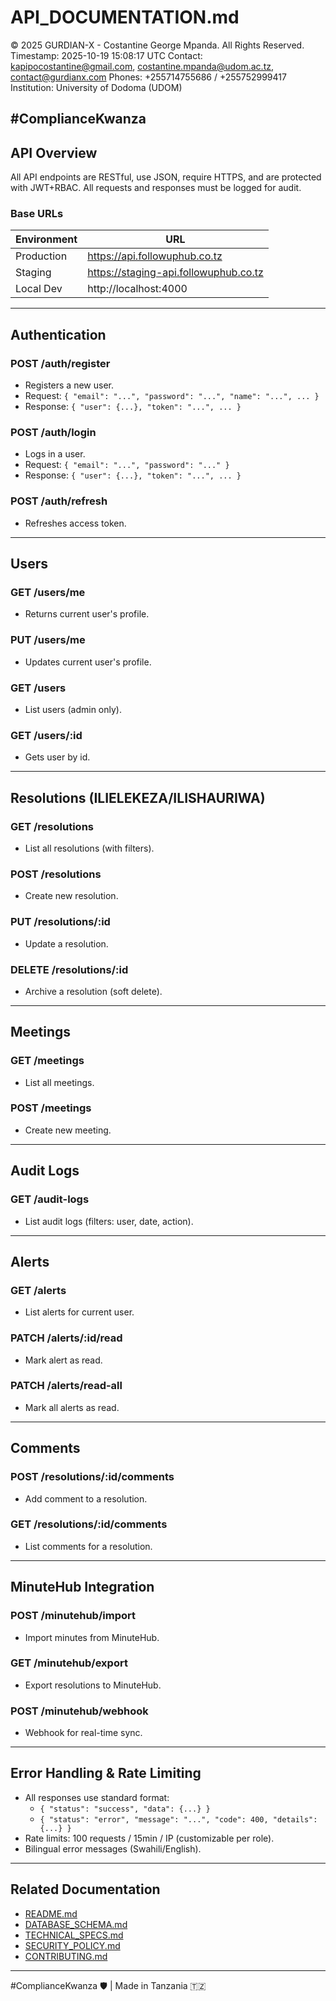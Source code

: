 # API_DOCUMENTATION.md

© 2025 GURDIAN-X - Costantine George Mpanda. All Rights Reserved.
Timestamp: 2025-10-19 15:08:17 UTC
Contact: kapipocostantine@gmail.com, costantine.mpanda@udom.ac.tz, contact@gurdianx.com
Phones: +255714755686 / +255752999417
Institution: University of Dodoma (UDOM)

## #ComplianceKwanza

## API Overview

All API endpoints are RESTful, use JSON, require HTTPS, and are protected with JWT+RBAC. All requests and responses must be logged for audit.

### Base URLs

| Environment | URL                      |
|-------------|--------------------------|
| Production  | https://api.followuphub.co.tz |
| Staging     | https://staging-api.followuphub.co.tz |
| Local Dev   | http://localhost:4000    |

---

## Authentication

### POST /auth/register
- Registers a new user.
- Request: `{ "email": "...", "password": "...", "name": "...", ... }`
- Response: `{ "user": {...}, "token": "...", ... }`

### POST /auth/login
- Logs in a user.
- Request: `{ "email": "...", "password": "..." }`
- Response: `{ "user": {...}, "token": "...", ... }`

### POST /auth/refresh
- Refreshes access token.

---

## Users

### GET /users/me
- Returns current user's profile.

### PUT /users/me
- Updates current user's profile.

### GET /users
- List users (admin only).

### GET /users/:id
- Gets user by id.

---

## Resolutions (ILIELEKEZA/ILISHAURIWA)

### GET /resolutions
- List all resolutions (with filters).

### POST /resolutions
- Create new resolution.

### PUT /resolutions/:id
- Update a resolution.

### DELETE /resolutions/:id
- Archive a resolution (soft delete).

---

## Meetings

### GET /meetings
- List all meetings.

### POST /meetings
- Create new meeting.

---

## Audit Logs

### GET /audit-logs
- List audit logs (filters: user, date, action).

---

## Alerts

### GET /alerts
- List alerts for current user.

### PATCH /alerts/:id/read
- Mark alert as read.

### PATCH /alerts/read-all
- Mark all alerts as read.

---

## Comments

### POST /resolutions/:id/comments
- Add comment to a resolution.

### GET /resolutions/:id/comments
- List comments for a resolution.

---

## MinuteHub Integration

### POST /minutehub/import
- Import minutes from MinuteHub.

### GET /minutehub/export
- Export resolutions to MinuteHub.

### POST /minutehub/webhook
- Webhook for real-time sync.

---

## Error Handling & Rate Limiting

- All responses use standard format:
  - `{ "status": "success", "data": {...} }`
  - `{ "status": "error", "message": "...", "code": 400, "details": {...} }`
- Rate limits: 100 requests / 15min / IP (customizable per role).
- Bilingual error messages (Swahili/English).

---

## Related Documentation

- [README.md](./README.md)
- [DATABASE_SCHEMA.md](./DATABASE_SCHEMA.md)
- [TECHNICAL_SPECS.md](./TECHNICAL_SPECS.md)
- [SECURITY_POLICY.md](./SECURITY_POLICY.md)
- [CONTRIBUTING.md](./CONTRIBUTING.md)

---

#ComplianceKwanza 🛡️ | Made in Tanzania 🇹🇿